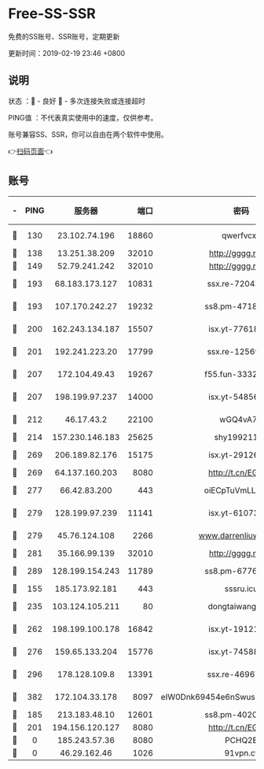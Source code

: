 # Free-SS-SSR

免费的SS账号、SSR账号，定期更新

更新时间：2019-02-19 23:46 +0800

## 说明

状态     ：🙂 - 良好 🙁 - 多次连接失败或连接超时

PING值   ：不代表真实使用中的速度，仅供参考。

账号兼容SS、SSR，你可以自由在两个软件中使用。

👉[扫码页面](https://liesauer.github.io/free-ss-ssr.github.io/)👈

## 账号

|-|PING|服务器|端口|密码|加密方式|区域|
|:----:|:----:|:-----:|-----:|:----:|:----:|:----:|
|🙂|130|23.102.74.196|18860|qwerfvcxz|aes-256-gcm|JP|
|🙂|138|13.251.38.209|32010|http://gggg.rocks|chacha20|SG|
|🙂|149|52.79.241.242|32010|http://gggg.rocks|chacha20|KR|
|🙂|193|68.183.173.127|10831|ssx.re-72043236|aes-256-cfb|US|
|🙂|193|107.170.242.27|19232|ss8.pm-47184551|aes-256-cfb|US|
|🙂|200|162.243.134.187|15507|isx.yt-77618718|aes-256-cfb|US|
|🙂|201|192.241.223.20|17799|ssx.re-12569451|aes-256-cfb|US|
|🙂|207|172.104.49.43|19267|f55.fun-33324216|aes-256-cfb|SG|
|🙂|207|198.199.97.237|14000|isx.yt-54856932|aes-256-cfb|US|
|🙂|212|46.17.43.2|22100|wGQ4vA7D|aes-256-gcm|RU|
|🙂|214|157.230.146.183|25625|shy19921124|rc4-md5|US|
|🙂|269|206.189.82.176|15175|isx.yt-29126697|aes-256-cfb|SG|
|🙂|269|64.137.160.203|8080|http://t.cn/EGJIyrl|rc4-md5|CA|
|🙂|277|66.42.83.200|443|oiECpTuVmLLxk4Ts|aes-256-cfb|US|
|🙂|279|128.199.97.239|11141|isx.yt-61073883|aes-256-cfb|SG|
|🙂|279|45.76.124.108|2266|www.darrenliuwei.com|aes-256-cfb|AU|
|🙂|281|35.166.99.139|32010|http://gggg.rocks|chacha20|US|
|🙂|289|128.199.154.243|11789|ss8.pm-67760833|aes-256-cfb|SG|
|🙂|155|185.173.92.181|443|sssru.icu|rc4-md5|RU|
|🙂|235|103.124.105.211|80|dongtaiwang.com|aes-256-cfb|US|
|🙂|262|198.199.100.178|16842|isx.yt-19121084|aes-256-cfb|US|
|🙂|276|159.65.133.204|15776|isx.yt-74588926|aes-256-cfb|SG|
|🙂|296|178.128.109.8|13391|ssx.re-46967706|aes-256-cfb|SG|
|🙂|382|172.104.33.178|8097|eIW0Dnk69454e6nSwuspv9DmS201tQ0D|aes-256-cfb|SG|
|🙁|185|213.183.48.10|12601|ss8.pm-40202630|rc4-md5|RU|
|🙁|201|194.156.120.127|8080|http://t.cn/EGJIyrl|rc4-md5|RU|
|🙁|0|185.243.57.36|8080|PCHQ2E|rc4-md5|US|
|🙁|0|46.29.162.46|1026|91vpn.cf|rc4-md5|RU|
